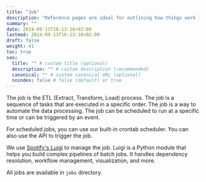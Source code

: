 ```yaml
---
title: "Job"
description: "Reference pages are ideal for outlining how things work in terse and clear terms."
summary: ""
date: 2024-09-13T16:13:18+02:00
lastmod: 2024-09-13T16:13:18+02:00
draft: false
weight: 41
toc: true
seo:
  title: "" # custom title (optional)
  description: "" # custom description (recommended)
  canonical: "" # custom canonical URL (optional)
  noindex: false # false (default) or true
---
```


The job is the ETL (Extract, Transform, Load) process. The job is a sequence of tasks that are executed in a specific order. The job is a way to automate the data processing. The job can be scheduled to run at a specific time or can be triggered by an event.

For scheduled jobs, you can use our built-in crontab scheduler. You can also use the API to trigger the job.

We use [Spotify's Luigi](https://github.com/spotify/luigi) to manage the job. Luigi is a Python module that helps you build complex pipelines of batch jobs. It handles dependency resolution, workflow management, visualization, and more.

All jobs are available in `jobs` directory.

